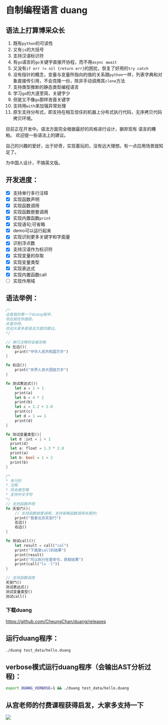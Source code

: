 # 自制编程语言 duang


## 语法上打算博采众长
1. 既有`python`的可读性
2. 又有`js`的大括号
3. 支持汉语标识符
4. 有`go`语言的`go`关键字直接开协程，而不用`async await`
5. 又没有`if err != nil {return err}`的困扰，恢复了好用的`try catch`
6. 没有指针的概念，变量与变量所指向的值的关系跟`python`一样，列表字典和对象直接传引用，不会克隆一份，除非手动调用其`clone`方法
7. 支持类型推断的静态类型编程语言
8. 学习`go`的大道至简，关键字少
9. 但是又不像`go`那样吝啬关键字
10. 支持用`with`来加强异常处理
11. 原生支持分布式，即支持在相互信任的机器上分布式执行代码，无序拷贝代码拷贝环境。

目前正在开发中。语法方面完全根据最好的风格进行设计，摒弃现有 语言的糟粕。
欢迎提一些语法上的建议。

自己的兴趣的爱好，出于好奇，实现着玩的，没有远大理想。有一点应用场景就知足了。

为中国人设计，不搞英文版。

## 开发进度：
- [x] 支持单行多行注释
- [x] 实现函数声明
- [x] 实现函数调用
- [x] 实现函数嵌套调用
- [x] 实现内置函数`print`
- [x] 实现语句;可省略
- [x] demo可以运行起来
- [x] 实现识别更多关键字和字面量
- [x] 识别浮点数
- [x] 支持汉语作为标识符
- [x] 实现变量的存取
- [x] 实现变量类型
- [x] 实现表达式
- [x] 实现内置函数call
- [ ] 实现作用域

## 语法举例：
```rust
/*
这是我的第一个duang程序，
现在就在你面前，
非喜勿喷，
欢迎大家多提语法方面的建议。
*/

// 单行注释将会被忽略
fn 左边(){
    print("中华人民共和国万岁")
}

fn 右边(){
    print("世界人民大团结万岁")
}

fn 测试表达式(){
    let a = 1 + 1
    print(a)
    let b = 4 * 2
    print(b)
    let c = 2.2 + 2.0
    print(c)
    let d = 1 == 1
    print(d)
}

fn 测试变量类型(){
  let d :int = 1 + 1
  print(d)
  let a: float = 1.3 * 2.0
  print(a)
  let b: bool = 1 > 2
  print(b)
}

/*
* 多行的
* 注释
* 将会被忽略
* 支持中文字符
*/
// 支持函数声明
fn 天安门(){
    // 支持函数嵌套调用，支持省略函数调用末尾的;
    print("我爱北京天安门")
    左边()
    右边()
}

fn 测试call(){
    let result = call("cal")
    print("下面是call的结果")
    print(result)
    print("可以执行任意命令，获取结果")
    print(call("ls -l"))
}

// 支持函数调用
天安门()
测试表达式()
测试变量类型()
测试call()
```
### 下载duang
https://github.com/CheungChan/duang/releases

## 运行duang程序：
```bash
./duang test_data/hello.duang
```
## verbose模式运行duang程序（会输出AST分析过程)：
```bash
export DUANG_VERBOSE=1 && ./duang test_data/hello.duang
```

## 从宫老师的付费课程获得启发，大家多支持一下
![](https://img.azhangbaobao.cn/img/20220213013405.png)